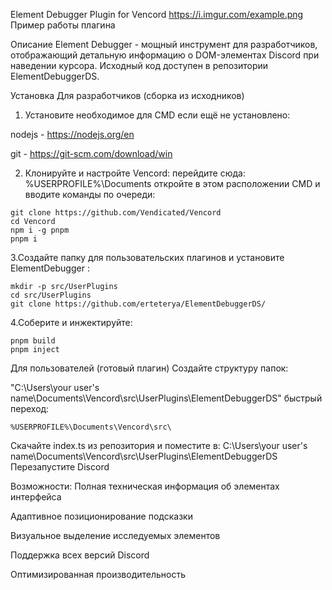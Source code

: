 Element Debugger Plugin for Vencord
https://i.imgur.com/example.png
Пример работы плагина

Описание
Element Debugger - мощный инструмент для разработчиков, отображающий детальную информацию о DOM-элементах Discord при наведении курсора. Исходный код доступен в репозитории ElementDebuggerDS.

Установка
Для разработчиков (сборка из исходников)
1. Установите необходимое для CMD если ещё не установлено:

nodejs - https://nodejs.org/en

git - https://git-scm.com/download/win
 
2. Клонируйте и настройте Vencord:
перейдите сюда: %USERPROFILE%\Documents
откройте в этом расположении CMD и вводите команды по очереди:
```
git clone https://github.com/Vendicated/Vencord
cd Vencord
npm i -g pnpm
pnpm i
```
3.Создайте папку для пользовательских плагинов и установите ElementDebugger :
```
mkdir -p src/UserPlugins
cd src/UserPlugins
git clone https://github.com/erteterya/ElementDebuggerDS/
```
4.Соберите и инжектируйте:
```
pnpm build
pnpm inject
```
Для пользователей (готовый плагин)
Создайте структуру папок:

 "C:\Users\your user's name\Documents\Vencord\src\UserPlugins\ElementDebuggerDS"
быстрый переход:
``` 
%USERPROFILE%\Documents\Vencord\src\
```
Скачайте index.ts из репозитория и поместите в:
C:\Users\your user's name\Documents\Vencord\src\UserPlugins\ElementDebuggerDS\
Перезапустите Discord

Возможности:
Полная техническая информация об элементах интерфейса

Адаптивное позиционирование подсказки

Визуальное выделение исследуемых элементов

Поддержка всех версий Discord

Оптимизированная производительность

